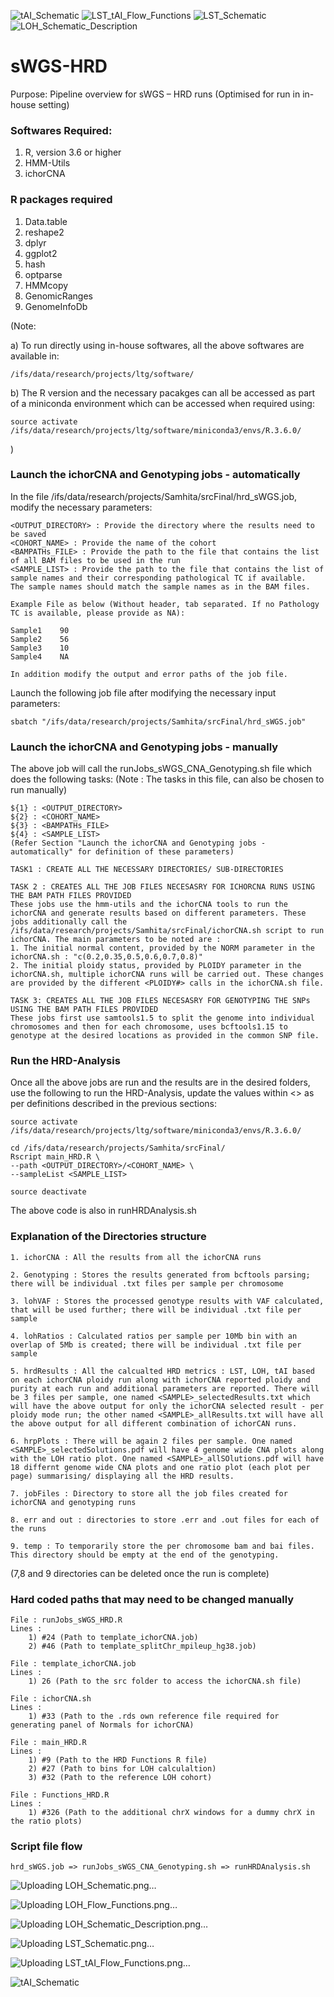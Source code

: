 ![tAI_Schematic](https://github.com/samhitapn/sWGS-HRD/assets/26872279/a2e7f878-b210-40b7-977e-15cd91fcfe0c)
![LST_tAI_Flow_Functions](https://github.com/samhitapn/sWGS-HRD/assets/26872279/b7ecee0d-66ac-4f3b-ab75-342f8dbd1cf9)
![LST_Schematic](https://github.com/samhitapn/sWGS-HRD/assets/26872279/26d383a2-3817-4739-923c-c981e56d2336)
![LOH_Schematic_Description](https://github.com/samhitapn/sWGS-HRD/assets/26872279/93a4bc83-ca7d-450f-ba66-ca4def2979a9)
# sWGS-HRD

Purpose: Pipeline overview for sWGS – HRD runs
(Optimised for run in in-house setting)

### Softwares Required:
1. R, version 3.6 or higher
2. HMM-Utils
3. ichorCNA

### R packages required
1. Data.table
2. reshape2
3. dplyr
4. ggplot2
5. hash
6. optparse
7. HMMcopy
8. GenomicRanges
9. GenomeInfoDb

(Note:

a) To run directly using in-house softwares, all the above softwares are available in:

    /ifs/data/research/projects/ltg/software/
    
b) The R version and the necessary pacakges can all be accessed as part of a miniconda environment which can be accessed when required using: 

    source activate /ifs/data/research/projects/ltg/software/miniconda3/envs/R.3.6.0/
)

### Launch the ichorCNA and Genotyping jobs - automatically
In the file /ifs/data/research/projects/Samhita/srcFinal/hrd_sWGS.job, modify the necessary parameters:

    <OUTPUT_DIRECTORY> : Provide the directory where the results need to be saved
    <COHORT_NAME> : Provide the name of the cohort 
    <BAMPATHs_FILE> : Provide the path to the file that contains the list of all BAM files to be used in the run
    <SAMPLE_LIST> : Provide the path to the file that contains the list of sample names and their corresponding pathological TC if available. 
    The sample names should match the sample names as in the BAM files. 
    
    Example File as below (Without header, tab separated. If no Pathology TC is available, please provide as NA):

    Sample1    90
    Sample2    56
    Sample3    10
    Sample4    NA
    
    In addition modify the output and error paths of the job file.

Launch the following job file after modifying the necessary input parameters:

    sbatch "/ifs/data/research/projects/Samhita/srcFinal/hrd_sWGS.job"

### Launch the ichorCNA and Genotyping jobs - manually
The above job will call the runJobs_sWGS_CNA_Genotyping.sh file which does the following tasks:
(Note : The tasks in this file, can also be chosen to run manually)

    ${1} : <OUTPUT_DIRECTORY>
    ${2} : <COHORT_NAME>
    ${3} : <BAMPATHs_FILE>
    ${4} : <SAMPLE_LIST>
    (Refer Section "Launch the ichorCNA and Genotyping jobs - automatically" for definition of these parameters)
    
    TASK1 : CREATE ALL THE NECESSARY DIRECTORIES/ SUB-DIRECTORIES

    TASK 2 : CREATES ALL THE JOB FILES NECESASRY FOR ICHORCNA RUNS USING THE BAM PATH FILES PROVIDED
    These jobs use the hmm-utils and the ichorCNA tools to run the ichorCNA and generate results based on different parameters. These jobs additionally call the /ifs/data/research/projects/Samhita/srcFinal/ichorCNA.sh script to run ichorCNA. The main parameters to be noted are : 
    1. The initial normal content, provided by the NORM parameter in the ichorCNA.sh : "c(0.2,0.35,0.5,0.6,0.7,0.8)"
    2. The initial ploidy status, provided by PLOIDY parameter in the ichorCNA.sh, multiple ichorCNA runs will be carried out. These changes are provided by the different <PLOIDY#> calls in the ichorCNA.sh file.
    
    TASK 3: CREATES ALL THE JOB FILES NECESASRY FOR GENOTYPING THE SNPs USING THE BAM PATH FILES PROVIDED
    These jobs first use samtools1.5 to split the genome into individual chromosomes and then for each chromosome, uses bcftools1.15 to genotype at the desired locations as provided in the common SNP file. 
    
### Run the HRD-Analysis
Once all the above jobs are run and the results are in the desired folders, use the following to run the HRD-Analysis, update the values within <> as per definitions described in the previous sections:

    source activate /ifs/data/research/projects/ltg/software/miniconda3/envs/R.3.6.0/

    cd /ifs/data/research/projects/Samhita/srcFinal/
    Rscript main_HRD.R \
    --path <OUTPUT_DIRECTORY>/<COHORT_NAME> \
    --sampleList <SAMPLE_LIST>

    source deactivate

The above code is also in runHRDAnalysis.sh

### Explanation of the Directories structure

    1. ichorCNA : All the results from all the ichorCNA runs
    
    2. Genotyping : Stores the results generated from bcftools parsing; there will be individual .txt files per sample per chromosome

    3. lohVAF : Stores the processed genotype results with VAF calculated, that will be used further; there will be individual .txt file per sample

    4. lohRatios : Calculated ratios per sample per 10Mb bin with an overlap of 5Mb is created; there will be individual .txt file per sample

    5. hrdResults : All the calcualted HRD metrics : LST, LOH, tAI based on each ichorCNA ploidy run along with ichorCNA reported ploidy and purity at each run and additional parameters are reported. There will be 3 files per sample, one named <SAMPLE>_selectedResults.txt which will have the above output for only the ichorCNA selected result - per ploidy mode run; the other named <SAMPLE>_allResults.txt will have all the above output for all different combination of ichorCAN runs.

    6. hrpPlots : There will be again 2 files per sample. One named <SAMPLE>_selectedSolutions.pdf will have 4 genome wide CNA plots along with the LOH ratio plot. One named <SAMPLE>_allSOlutions.pdf will have 18 differnt genome wide CNA plots and one ratio plot (each plot per page) summarising/ displaying all the HRD results.

    7. jobFiles : Directory to store all the job files created for ichorCNA and genotyping runs

    8. err and out : directories to store .err and .out files for each of the runs

    9. temp : To temporarily store the per chromosome bam and bai files. This directory should be empty at the end of the genotyping.

(7,8 and 9 directories can be deleted once the run is complete)

### Hard coded paths that may need to be changed manually

    File : runJobs_sWGS_HRD.R
    Lines :
        1) #24 (Path to template_ichorCNA.job)
        2) #46 (Path to template_splitChr_mpileup_hg38.job)

    File : template_ichorCNA.job
    Lines :
        1) 26 (Path to the src folder to access the ichorCNA.sh file)
        
    File : ichorCNA.sh
    Lines :
        1) #33 (Path to the .rds own reference file required for generating panel of Normals for ichorCNA)
    
    File : main_HRD.R
    Lines : 
        1) #9 (Path to the HRD Functions R file) 
        2) #27 (Path to bins for LOH calculaltion)
        3) #32 (Path to the reference LOH cohort)
        
    File : Functions_HRD.R
    Lines :
        1) #326 (Path to the additional chrX windows for a dummy chrX in the ratio plots)

### Script file flow

    hrd_sWGS.job => runJobs_sWGS_CNA_Genotyping.sh => runHRDAnalysis.sh

    
![Uploading LOH_Schematic.png…]()

![Uploading LOH_Flow_Functions.png…]()

![Uploading LOH_Schematic_Description.png…]()

![Uploading LST_Schematic.png…]()

![Uploading LST_tAI_Flow_Functions.png…]()

![tAI_Schematic](https://github.com/samhitapn/sWGS-HRD/assets/26872279/1b2ca674-2efb-4601-897c-83e1ee17f499)







